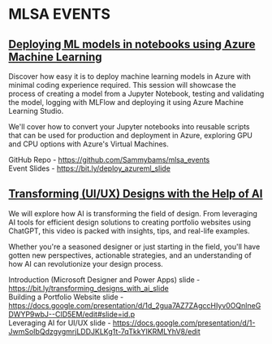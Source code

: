 # MLSA EVENTS
## [Deploying ML models in notebooks using Azure Machine Learning](https://youtu.be/lyJeuuBzmBU)
Discover how easy it is to deploy machine learning models in Azure with minimal coding experience required. This session will showcase the process of creating a model from a Jupyter Notebook, testing and validating the model, logging with MLFlow and deploying it using Azure Machine Learning Studio.

We'll cover how to convert your Jupyter notebooks into reusable scripts that can be used for production and deployment in Azure, exploring GPU and CPU options with Azure's Virtual Machines.

GitHub Repo - https://github.com/Sammybams/mlsa_events
<br>
Event Slides - https://bit.ly/deploy_azureml_slide

## [Transforming (UI/UX) Designs with the Help of AI](https://youtu.be/DqIza8KlEDs)
We will explore how AI is transforming the field of design. From leveraging AI tools for efficient design solutions to creating portfolio websites using ChatGPT, this video is packed with insights, tips, and real-life examples.

Whether you're a seasoned designer or just starting in the field, you'll have gotten new perspectives, actionable strategies, and an understanding of how AI can revolutionize your design process.

Introduction (Microsoft Designer and Power Apps) slide - https://bit.ly/transforming_designs_with_ai_slide
<br>
Building a Portfolio Website slide - https://docs.google.com/presentation/d/1d_2gua7AZ7ZAgccHIyv0OQnlneGDWYP9wbJ--CID5EM/edit#slide=id.p
<br>
Leveraging AI for UI/UX slide - https://docs.google.com/presentation/d/1-JwmSoIbQdzgygmrjLDDJKLKg1t-7qTkkYIKRMLYhV8/edit
